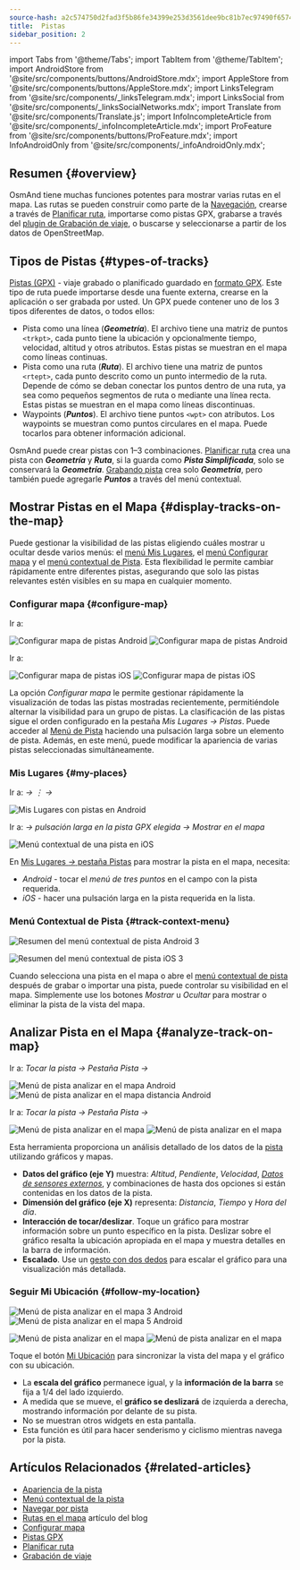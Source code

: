 ```yaml
---
source-hash: a2c574750d2fad3f5b86fe34399e253d3561dee9bc81b7ec97490f6574b7c609
title:  Pistas
sidebar_position: 2
---
```

import Tabs from '@theme/Tabs';
import TabItem from '@theme/TabItem';
import AndroidStore from '@site/src/components/buttons/AndroidStore.mdx';
import AppleStore from '@site/src/components/buttons/AppleStore.mdx';
import LinksTelegram from '@site/src/components/_linksTelegram.mdx';
import LinksSocial from '@site/src/components/_linksSocialNetworks.mdx';
import Translate from '@site/src/components/Translate.js';
import InfoIncompleteArticle from '@site/src/components/_infoIncompleteArticle.mdx';
import ProFeature from '@site/src/components/buttons/ProFeature.mdx';
import InfoAndroidOnly from '@site/src/components/_infoAndroidOnly.mdx';



## Resumen {#overview}
OsmAnd tiene muchas funciones potentes para mostrar varias rutas en el mapa. Las rutas se pueden construir como parte de la [Navegación](../../navigation/index.md), crearse a través de [Planificar ruta](../../plan-route/index.md), importarse como pistas GPX, grabarse a través del [plugin de Grabación de viaje](../../plugins/trip-recording.md), o buscarse y seleccionarse a partir de los datos de OpenStreetMap.


## Tipos de Pistas {#types-of-tracks}

[Pistas (GPX)](#display-tracks-on-the-map) - viaje grabado o planificado guardado en [formato GPX](https://en.wikipedia.org/wiki/GPS_Exchange_Format). Este tipo de ruta puede importarse desde una fuente externa, crearse en la aplicación o ser grabada por usted. Un GPX puede contener uno de los 3 tipos diferentes de datos, o todos ellos:

- Pista como una línea (***Geometría***). El archivo tiene una matriz de puntos ```<trkpt>```, cada punto tiene la ubicación y opcionalmente tiempo, velocidad, altitud y otros atributos. Estas pistas se muestran en el mapa como líneas continuas.
- Pista como una ruta (***Ruta***). El archivo tiene una matriz de puntos ```<rtept>```, cada punto descrito como un punto intermedio de la ruta. Depende de cómo se deban conectar los puntos dentro de una ruta, ya sea como pequeños segmentos de ruta o mediante una línea recta. Estas pistas se muestran en el mapa como líneas discontinuas.
- Waypoints (***Puntos***). El archivo tiene puntos ```<wpt>``` con atributos. Los waypoints se muestran como puntos circulares en el mapa. Puede tocarlos para obtener información adicional.

OsmAnd puede crear pistas con 1–3 combinaciones. [Planificar ruta](../../plan-route/create-route.md) crea una pista con ***Geometría*** y ***Ruta***, si la guarda como ***Pista Simplificada***, solo se conservará la ***Geometría***. [Grabando pista](../../plugins/trip-recording.md#new-track-recording) crea solo ***Geometría***, pero también puede agregarle ***Puntos*** a través del menú contextual.


## Mostrar Pistas en el Mapa {#display-tracks-on-the-map}

Puede gestionar la visibilidad de las pistas eligiendo cuáles mostrar u ocultar desde varios menús: el [menú Mis Lugares](#my-places), el [menú Configurar mapa](#configure-map) y el [menú contextual de Pista](#track-context-menu). Esta flexibilidad le permite cambiar rápidamente entre diferentes pistas, asegurando que solo las pistas relevantes estén visibles en su mapa en cualquier momento.

### Configurar mapa {#configure-map}

<Tabs groupId="operating-systems" queryString="current-os">

<TabItem value="android" label="Android">

Ir a: *<Translate android="true" ids="shared_string_menu,configure_map,shared_string_show,show_gpx"/>*

![Configurar mapa de pistas Android](@site/static/img/map/tracks_and_routes/tracks_and_routes_display_1_andr.png)   ![Configurar mapa de pistas Android](@site/static/img/map/tracks_and_routes/tracks_and_routes_display_andr.png)  

</TabItem>

<TabItem value="ios" label="iOS">

Ir a: *<Translate ios="true" ids="shared_string_menu,configure_map,shared_string_gpx_tracks"/>*

![Configurar mapa de pistas iOS](@site/static/img/personal/tracks/follow_track_1_ios.png)  ![Configurar mapa de pistas iOS](@site/static/img/personal/tracks/configure_map_track_menu_ios.png)

</TabItem>

</Tabs>

La opción *Configurar mapa* le permite gestionar rápidamente la visualización de todas las pistas mostradas recientemente, permitiéndole alternar la visibilidad para un grupo de pistas. La clasificación de las pistas sigue el orden configurado en la pestaña *Mis Lugares → Pistas*. Puede acceder al [Menú de Pista](../../personal/tracks/manage-tracks.md#track-menu) haciendo una pulsación larga sobre un elemento de pista. Además, en este menú, puede modificar la apariencia de varias pistas seleccionadas simultáneamente.

### Mis Lugares {#my-places}

<Tabs groupId="operating-systems" queryString="current-os">

<TabItem value="android" label="Android">

Ir a: *<Translate android="true" ids="shared_string_menu,shared_string_my_places,shared_string_gpx_files"/> → &#8942; → <Translate android="true" ids="shared_string_show_on_map"/>*

![Mis Lugares con pistas en Android](@site/static/img/personal/tracks/one_track_menu_andr.png)

</TabItem>

<TabItem value="ios" label="iOS">

Ir a: *<Translate ios="true" ids="shared_string_menu,shared_string_my_places,shared_string_gpx_tracks"/> → pulsación larga en la pista GPX elegida → Mostrar en el mapa*

![Menú contextual de una pista en iOS](@site/static/img/personal/tracks/one_track_menu_ios.png)

</TabItem>

</Tabs>

En [Mis Lugares *→* pestaña Pistas](../../personal/tracks/manage-tracks.md#manage-tracks) para mostrar la pista en el mapa, necesita:

- *Android* - tocar el *menú de tres puntos* en el campo con la pista requerida.
- *iOS* - hacer una pulsación larga en la pista requerida en la lista.


### Menú Contextual de Pista {#track-context-menu}

<Tabs groupId="operating-systems" queryString="current-os">

<TabItem value="android" label="Android">

![Resumen del menú contextual de pista Android 3](@site/static/img/personal/tracks/track_context_overview_andr_3.png)

</TabItem>

<TabItem value="ios" label="iOS">

![Resumen del menú contextual de pista iOS 3](@site/static/img/personal/tracks/track_context_overview_ios_3.png)

</TabItem>

</Tabs>

Cuando selecciona una pista en el mapa o abre el [menú contextual de pista](./track-context-menu.md) después de grabar o importar una pista, puede controlar su visibilidad en el mapa. Simplemente use los botones *Mostrar* u *Ocultar* para mostrar o eliminar la pista de la vista del mapa.


## Analizar Pista en el Mapa {#analyze-track-on-map}

<Tabs groupId="operating-systems" queryString="current-os">

<TabItem value="android" label="Android">

Ir a: *Tocar la pista → Pestaña Pista → <Translate android="true" ids="analyze_on_map"/>*  

![Menú de pista analizar en el mapa Android](@site/static/img/personal/tracks/analyze_track_on_map_andr.png)    ![Menú de pista analizar en el mapa distancia Android](@site/static/img/personal/tracks/analyze_track_on_map_distance_andr.png)

</TabItem>

<TabItem value="ios" label="iOS">

Ir a: *Tocar la pista → Pestaña Pista → <Translate ios="true" ids="analyze_on_map"/>*  

![Menú de pista analizar en el mapa](@site/static/img/personal/tracks/track_analyze_ios.png)  ![Menú de pista analizar en el mapa ](@site/static/img/personal/tracks/track_analyze_on_map_ios.png)

</TabItem>

</Tabs>

Esta herramienta proporciona un análisis detallado de los datos de la [pista](../../map/tracks/track-context-menu.md#options) utilizando gráficos y mapas.

- **Datos del gráfico (eje Y)** muestra: *Altitud*, *Pendiente*, *Velocidad*, [*Datos de sensores externos*](../../plugins/external-sensors.md), y combinaciones de hasta dos opciones si están contenidas en los datos de la pista.
- **Dimensión del gráfico (eje X)** representa: *Distancia*, *Tiempo* y *Hora del día*.
- **Interacción de tocar/deslizar**. Toque un gráfico para mostrar información sobre un punto específico en la pista. Deslizar sobre el gráfico resalta la ubicación apropiada en el mapa y muestra detalles en la barra de información.
- **Escalado**. Use un [gesto con dos dedos](../../map/interact-with-map.md#gestures) para escalar el gráfico para una visualización más detallada.


### Seguir Mi Ubicación {#follow-my-location}

<Tabs groupId="operating-systems" queryString="current-os">

<TabItem value="android" label="Android">

![Menú de pista analizar en el mapa 3 Android](@site/static/img/personal/tracks/track_analyze_on_map_3_android.png) ![Menú de pista analizar en el mapa 5 Android](@site/static/img/personal/tracks/track_analyze_on_map_5_android.png)

</TabItem>

<TabItem value="ios" label="iOS">

![Menú de pista analizar en el mapa](@site/static/img/personal/tracks/track_follow_my_location_3_ios.png)  ![Menú de pista analizar en el mapa ](@site/static/img/personal/tracks/track_follow_my_location_4_ios.png)

</TabItem>

</Tabs>

Toque el botón [Mi Ubicación](../../map/interact-with-map.md#my-location-and-zoom) para sincronizar la vista del mapa y el gráfico con su ubicación.

- La **escala del gráfico** permanece igual, y la **información de la barra** se fija a 1/4 del lado izquierdo.
- A medida que se mueve, el **gráfico se deslizará** de izquierda a derecha, mostrando información por delante de su pista.
- No se muestran otros widgets en esta pantalla.
- Esta función es útil para hacer senderismo y ciclismo mientras navega por la pista.  


## Artículos Relacionados {#related-articles}

- [Apariencia de la pista](./appearance.md)
- [Menú contextual de la pista](./track-context-menu.md)
- [Navegar por pista](../../navigation/setup/gpx-navigation.md)
- [Rutas en el mapa](https://docs.osmand.net/blog/routes) artículo del blog
- [Configurar mapa](../../map/configure-map-menu.md)  
- [Pistas GPX](../../personal/tracks/index.md)  
- [Planificar ruta](../../plan-route/index.md)  
- [Grabación de viaje](../../plugins/trip-recording.md)